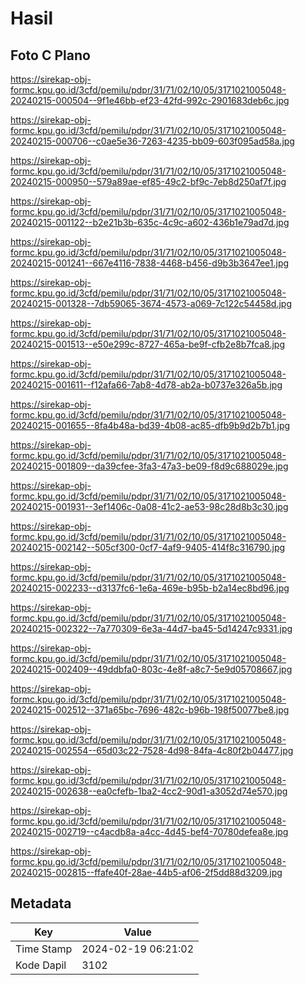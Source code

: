 # Hasil

## Foto C Plano

https://sirekap-obj-formc.kpu.go.id/3cfd/pemilu/pdpr/31/71/02/10/05/3171021005048-20240215-000504--9f1e46bb-ef23-42fd-992c-2901683deb6c.jpg

https://sirekap-obj-formc.kpu.go.id/3cfd/pemilu/pdpr/31/71/02/10/05/3171021005048-20240215-000706--c0ae5e36-7263-4235-bb09-603f095ad58a.jpg

https://sirekap-obj-formc.kpu.go.id/3cfd/pemilu/pdpr/31/71/02/10/05/3171021005048-20240215-000950--579a89ae-ef85-49c2-bf9c-7eb8d250af7f.jpg

https://sirekap-obj-formc.kpu.go.id/3cfd/pemilu/pdpr/31/71/02/10/05/3171021005048-20240215-001122--b2e21b3b-635c-4c9c-a602-436b1e79ad7d.jpg

https://sirekap-obj-formc.kpu.go.id/3cfd/pemilu/pdpr/31/71/02/10/05/3171021005048-20240215-001241--667e4116-7838-4468-b456-d9b3b3647ee1.jpg

https://sirekap-obj-formc.kpu.go.id/3cfd/pemilu/pdpr/31/71/02/10/05/3171021005048-20240215-001328--7db59065-3674-4573-a069-7c122c54458d.jpg

https://sirekap-obj-formc.kpu.go.id/3cfd/pemilu/pdpr/31/71/02/10/05/3171021005048-20240215-001513--e50e299c-8727-465a-be9f-cfb2e8b7fca8.jpg

https://sirekap-obj-formc.kpu.go.id/3cfd/pemilu/pdpr/31/71/02/10/05/3171021005048-20240215-001611--f12afa66-7ab8-4d78-ab2a-b0737e326a5b.jpg

https://sirekap-obj-formc.kpu.go.id/3cfd/pemilu/pdpr/31/71/02/10/05/3171021005048-20240215-001655--8fa4b48a-bd39-4b08-ac85-dfb9b9d2b7b1.jpg

https://sirekap-obj-formc.kpu.go.id/3cfd/pemilu/pdpr/31/71/02/10/05/3171021005048-20240215-001809--da39cfee-3fa3-47a3-be09-f8d9c688029e.jpg

https://sirekap-obj-formc.kpu.go.id/3cfd/pemilu/pdpr/31/71/02/10/05/3171021005048-20240215-001931--3ef1406c-0a08-41c2-ae53-98c28d8b3c30.jpg

https://sirekap-obj-formc.kpu.go.id/3cfd/pemilu/pdpr/31/71/02/10/05/3171021005048-20240215-002142--505cf300-0cf7-4af9-9405-414f8c316790.jpg

https://sirekap-obj-formc.kpu.go.id/3cfd/pemilu/pdpr/31/71/02/10/05/3171021005048-20240215-002233--d3137fc6-1e6a-469e-b95b-b2a14ec8bd96.jpg

https://sirekap-obj-formc.kpu.go.id/3cfd/pemilu/pdpr/31/71/02/10/05/3171021005048-20240215-002322--7a770309-6e3a-44d7-ba45-5d14247c9331.jpg

https://sirekap-obj-formc.kpu.go.id/3cfd/pemilu/pdpr/31/71/02/10/05/3171021005048-20240215-002409--49ddbfa0-803c-4e8f-a8c7-5e9d05708667.jpg

https://sirekap-obj-formc.kpu.go.id/3cfd/pemilu/pdpr/31/71/02/10/05/3171021005048-20240215-002512--371a65bc-7696-482c-b96b-198f50077be8.jpg

https://sirekap-obj-formc.kpu.go.id/3cfd/pemilu/pdpr/31/71/02/10/05/3171021005048-20240215-002554--65d03c22-7528-4d98-84fa-4c80f2b04477.jpg

https://sirekap-obj-formc.kpu.go.id/3cfd/pemilu/pdpr/31/71/02/10/05/3171021005048-20240215-002638--ea0cfefb-1ba2-4cc2-90d1-a3052d74e570.jpg

https://sirekap-obj-formc.kpu.go.id/3cfd/pemilu/pdpr/31/71/02/10/05/3171021005048-20240215-002719--c4acdb8a-a4cc-4d45-bef4-70780defea8e.jpg

https://sirekap-obj-formc.kpu.go.id/3cfd/pemilu/pdpr/31/71/02/10/05/3171021005048-20240215-002815--ffafe40f-28ae-44b5-af06-2f5dd88d3209.jpg


## Metadata

| Key        | Value               |
| ---------- | ------------------- |
| Time Stamp | 2024-02-19 06:21:02 |
| Kode Dapil | 3102                |



